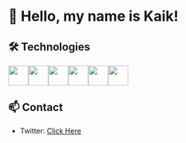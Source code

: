 <!-- Your Name -->
# 👋 Hello, my name is Kaik!

## 🛠️ Technologies
<div style="display: flex;">
    <img width="40" src="https://cdn.jsdelivr.net/gh/devicons/devicon/icons/html5/html5-original.svg" />
    <img width="40" src="https://cdn.jsdelivr.net/gh/devicons/devicon/icons/css3/css3-original.svg" />
    <img width="40" src="https://cdn.jsdelivr.net/gh/devicons/devicon/icons/sass/sass-original.svg" />
    <img width="40" src="https://cdn.jsdelivr.net/gh/devicons/devicon/icons/javascript/javascript-original.svg" />
    <img width="40" src="https://cdn.jsdelivr.net/gh/devicons/devicon/icons/jquery/jquery-original.svg" />
    <img width="40" src="https://cdn.jsdelivr.net/gh/devicons/devicon/icons/php/php-original.svg" />
</div>

## 📫 Contact
- Twitter: [Click Here](https://twitter.com/k4ik_)
